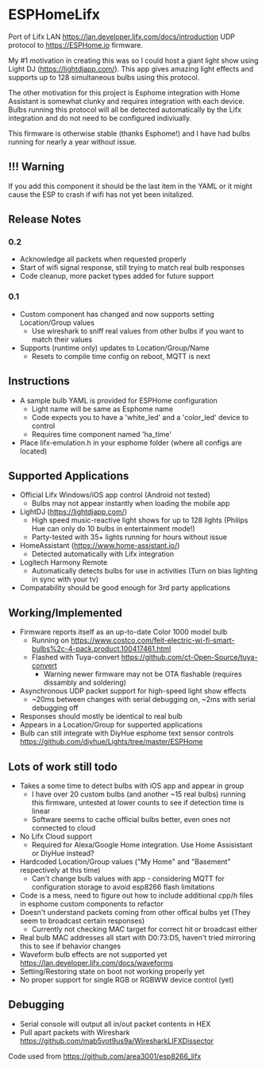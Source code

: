 # ESPHomeLifx

Port of Lifx LAN <https://lan.developer.lifx.com/docs/introduction> UDP protocol to <https://ESPHome.io> firmware.  

My #1 motivation in creating this was so I could host a giant light show using Light DJ (<https://lightdjapp.com/>).  This app gives amazing light effects and supports up to 128 simultaneous bulbs using this protocol.  

The other motivation for this project is Esphome integration with Home Assistant is somewhat clunky and requires integration with each device.  Bulbs running this protocol will all be detected automatically by the Lifx integration and do not need to be configured indiviually.

This firmware is otherwise stable (thanks Esphome!) and I have had bulbs running for nearly a year without issue.

## !!! Warning

If you add this component it should be the last item in the YAML or it might cause the ESP to crash if wifi has not yet been initalized.

## Release Notes

### 0.2

- Acknowledge all packets when requested properly
- Start of wifi signal response, still trying to match real bulb responses
- Code cleanup, more packet types added for future support

### 0.1

- Custom component has changed and now supports setting Location/Group values
  - Use wireshark to sniff real values from other bulbs if you want to match their values
- Supports (runtime only) updates to Location/Group/Name
  - Resets to compile time config on reboot, MQTT is next

## Instructions

- A sample bulb YAML is provided for ESPHome configuration
  - Light name will be same as Esphome name
  - Code expects you to have a 'white_led' and a 'color_led' device to control
  - Requires time component named 'ha_time'
- Place lifx-emulation.h in your esphome folder (where all configs are located)

## Supported Applications

- Official Lifx Windows/iOS app control (Android not tested)
  - Bulbs may not appear instantly when loading the mobile app
- LightDJ (<https://lightdjapp.com/>)
  - High speed music-reactive light shows for up to 128 lights (Philips Hue can only do 10 bulbs in entertainment mode!)
  - Party-tested with 35+ lights running for hours without issue
- HomeAssistant (<https://www.home-assistant.io/>)
  - Detected automatically with Lifx integration
- Logitech Harmony Remote
  - Automatically detects bulbs for use in activities (Turn on bias lighting in sync with your tv)
- Compatability should be good enough for 3rd party applications

## Working/Implemented

- Firmware reports itself as an up-to-date Color 1000 model bulb
  - Running on <https://www.costco.com/feit-electric-wi-fi-smart-bulbs%2c-4-pack.product.100417461.html>
  - Flashed with Tuya-convert <https://github.com/ct-Open-Source/tuya-convert>
    - Warning newer firmware may not be OTA flashable (requires dissambly and soldering)
- Asynchronous UDP packet support for high-speed light show effects
  - ~20ms between changes with serial debugging on, ~2ms with serial debugging off
- Responses should mostly be identical to real bulb
- Appears in a Location/Group for supported applications
- Bulb can still integrate with DiyHue esphome text sensor controls <https://github.com/diyhue/Lights/tree/master/ESPHome>

## Lots of work still todo

- Takes a some time to detect bulbs with iOS app and appear in group
  - I have over 20 custom bulbs (and another ~15 real bulbs) running this firmware, untested at lower counts to see if detection time is linear
  - Software seems to cache official bulbs better, even ones not connected to cloud
- No Lifx Cloud support
  - Required for Alexa/Google Home integration.  Use Home Assisistant or DiyHue instead?  
- Hardcoded Location/Group values ("My Home" and "Basement" respectively at this time)
  - Can't change bulb values with app - considering MQTT for configuration storage to avoid esp8266 flash limitations
- Code is a mess, need to figure out how to include additional cpp/h files in esphome custom components to refactor
- Doesn't understand packets coming from other offical bulbs yet (They seem to broadcast certain responses)
  - Currently not checking MAC target for correct hit or broadcast either
- Real bulb MAC addresses all start with D0:73:D5, haven't tried mirroring this to see if behavior changes
- Waveform bulb effects are not supported yet <https://lan.developer.lifx.com/docs/waveforms>
- Setting/Restoring state on boot not working properly yet
- No proper support for single RGB or RGBWW device control (yet)

## Debugging

- Serial console will output all in/out packet contents in HEX
- Pull apart packets with Wireshark <https://github.com/mab5vot9us9a/WiresharkLIFXDissector>

Code used from <https://github.com/area3001/esp8266_lifx>
